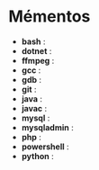# Mémentos

+ **bash** :
+ **dotnet** :
+ **ffmpeg** :
+ **gcc** :
+ **gdb** :
+ **git** :
+ **java** :
+ **javac** :
+ **mysql** :
+ **mysqladmin** :
+ **php** :
+ **powershell** :
+ **python** :
